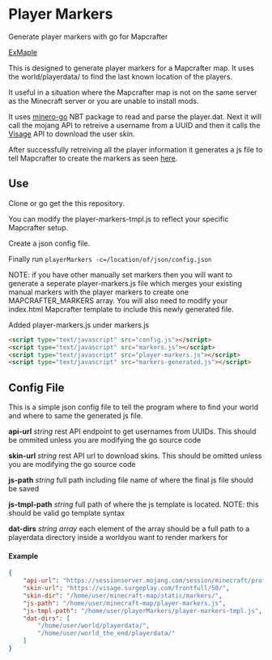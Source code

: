 # Player Markers
Generate player markers with go for Mapcrafter

[ExMaple](https://gregpechiro.github.io/playerMarkers/#exmaple3d/0/6/-263/115/64)

This is designed to generate player markers for a Mapcrafter map. It uses the world/playerdata/ to find the last known location of the players.

It useful in  a situation where the Mapcrafter map is not on the same server as the Minecraft server or you are unable to install mods.

It uses [minero-go](https://github.com/minero/minero-go/tree/master/proto/nbt) NBT package to read and parse the player.dat. 
Next it will call the mojang API to retreive a username from a UUID and then it calls the [Visage](https://visage.surgeplay.com/index.html) API to download the user skin.

After successfully retreiving all the player information it generates a js file to tell Mapcrafter to create the markers as seen [here](https://docs.mapcrafter.org/builds/stable/markers.html#manually-specifying-markers).

## Use
Clone or go get the this repository.

You can modify the player-markers-tmpl.js to reflect your specific Mapcrafter setup.

Create a json config file.

Finally run `playerMarkers -c=/location/of/json/config.json`

NOTE: if you have other manually set markers then you will want to generate a seperate player-markers.js 
file which merges your existing manual markers with the player markers to create one MAPCRAFTER_MARKERS array.
You will also need to modify your index.html Mapcrafter template to include this newly generated file.

Added player-markers.js under markers.js

```html
<script type="text/javascript" src="config.js"></script>
<script type="text/javascript" src="markers.js"></script>
<script type="text/javascript" src="player-markers.js"></script>
<script type="text/javascript" src="markers-generated.js"></script>
```

## Config File

This is a simple json config file to tell the program where to find your world and where to same the generated js file.

**api-url** *string*      rest API endpoint to get usernames from UUIDs. 
This should be ommited unless you are modifying the go source code

**skin-url** *string*     rest API url to download skins.
This should be omitted unless you are modifying the go source code

**js-path** *string*      full path including file name of where the final js file should be saved

**js-tmpl-path** *string* full path of where the js template is located. NOTE: this should be valid go template syntax

**dat-dirs** *string array* each element of the array should be a full path to a playerdata directory inside a worldyou want to render markers for

#### Example
```json
{
    "api-url": "https://sessionserver.mojang.com/session/minecraft/profile/",
    "skin-url": "https://visage.surgeplay.com/frontfull/50/",
    "skin-dir": "/home/user/minecraft-map/static/markers/",
    "js-path": "/home/user/minecraft-map/player-markers.js",
    "js-tmpl-path": "/home/user/playerMarkers/player-markers-tmpl.js",
    "dat-dirs": [
        "/home/user/world/playerdata/",
        "/home/user/world_the_end/playerdata/"
    ]
}
```
